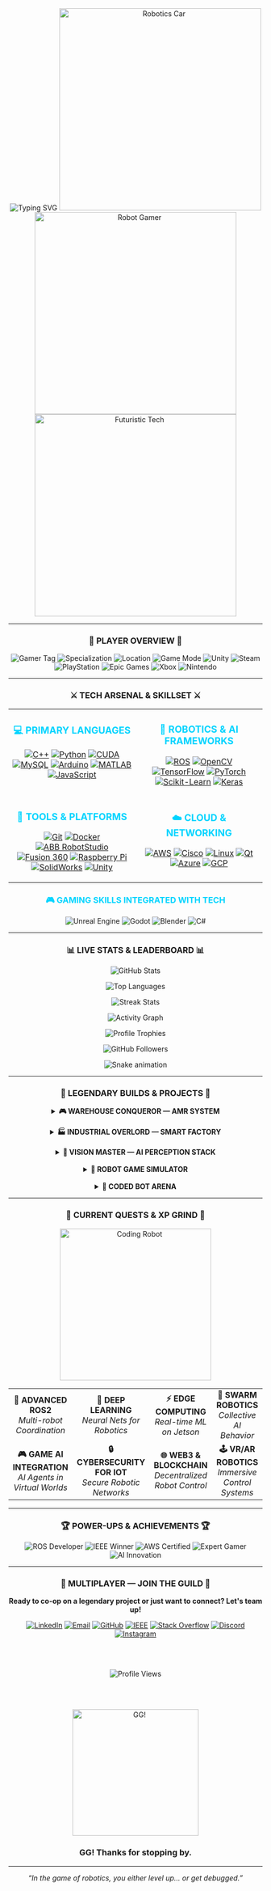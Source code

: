 <div align="center">
  <img src="https://readme-typing-svg.demolab.com?font=Fira+Code&size=30&duration=3000&pause=1000&color=00D4FF&center=true&vCenter=true&multiline=true&width=700&height=200&lines=Welcome+to+my+GitHub!;🎮+Gamer+%26+Electronics+%26+Software+Engineer;IoT+%26+AI+Enthusiast;🤖+Robotics+%26+Automation+Expert;Innovation+through+Code+%26+Circuits" alt="Typing SVG" />
  
  <img src="https://media.giphy.com/media/21Q45O8lemGoWUtPj1/giphy.gif" width="400" alt="Robotics Car" />
  
  <img src="https://media.giphy.com/media/jymizvHJAtZXuQQhdo/giphy.gif" width="400" alt="Robot Gamer" />
  
  <img src="https://media.giphy.com/media/AEzRnIFmsDbSN79M0N/giphy.gif" width="400" alt="Futuristic Tech" />
</div>

---

### <p align="center">🎯 PLAYER OVERVIEW 🎯</p>

<div align="center">
    <img src="https://img.shields.io/badge/GAMER_TAG-RoboScientist-00D4FF?style=for-the-badge&logo=gamejolt&logoColor=white" alt="Gamer Tag"/>
    <img src="https://img.shields.io/badge/SPECIALIZATION-AMR_&_Automation-00D4FF?style=for-the-badge&logo=robotframework&logoColor=white" alt="Specialization"/>
    <img src="https://img.shields.io/badge/SERVER-India-00D4FF?style=for-the-badge&logo=googlemaps&logoColor=white" alt="Location"/>
    <img src="https://img.shields.io/badge/GAME_MODE-Collaborative-00D4FF?style=for-the-badge&logo=github&logoColor=white" alt="Game Mode"/>
    <img src="https://img.shields.io/badge/Unity-100000?style=for-the-badge&logo=unity&logoColor=white" alt="Unity"/>
    <img src="https://img.shields.io/badge/Steam-000000?style=for-the-badge&logo=steam&logoColor=white" alt="Steam"/>
    <img src="https://img.shields.io/badge/PlayStation-003791?style=for-the-badge&logo=playstation&logoColor=white" alt="PlayStation"/>
    <img src="https://img.shields.io/badge/Epic%20Games-313131?style=for-the-badge&logo=Epic%20Games&logoColor=white" alt="Epic Games"/>
    <img src="https://img.shields.io/badge/Xbox-107C10?style=for-the-badge&logo=xbox&logoColor=white" alt="Xbox"/>
    <img src="https://img.shields.io/badge/Nintendo-8F0000?style=for-the-badge&logo=nintendo&logoColor=white" alt="Nintendo"/>
</div>

---

### <p align="center">⚔️ TECH ARSENAL & SKILLSET ⚔️</p>

<table align="center" width="100%">
  <tr align="center">
    <td valign="top" width="50%">
      <h3 style="color:#00D4FF;">💻 PRIMARY LANGUAGES</h3>
      <p>
        <a href="https://isocpp.org/"><img alt="C++" src="https://img.shields.io/badge/C%2B%2B-00599C?style=for-the-badge&logo=cplusplus&logoColor=white"/></a>
        <a href="https://www.python.org/"><img alt="Python" src="https://img.shields.io/badge/Python-3776AB?style=for-the-badge&logo=python&logoColor=white"/></a>
        <a href="https://developer.nvidia.com/cuda-toolkit"><img alt="CUDA" src="https://img.shields.io/badge/CUDA-76B900?style=for-the-badge&logo=nvidia&logoColor=white"/></a>
        <a href="https://www.mysql.com/"><img alt="MySQL" src="https://img.shields.io/badge/MySQL-4479A1?style=for-the-badge&logo=mysql&logoColor=white"/></a>
        <a href="https://www.arduino.cc/"><img alt="Arduino" src="https://img.shields.io/badge/Arduino-00979D?style=for-the-badge&logo=Arduino&logoColor=white"/></a>
        <a href="https://www.mathworks.com/products/matlab.html"><img alt="MATLAB" src="https://img.shields.io/badge/MATLAB-0076A8?style=for-the-badge&logo=mathworks&logoColor=white"/></a>
        <a href="https://www.javascript.com/"><img alt="JavaScript" src="https://img.shields.io/badge/JavaScript-F7DF1E?style=for-the-badge&logo=javascript&logoColor=black"/></a>
      </p>
    </td>
    <td valign="top" width="50%">
      <h3 style="color:#00D4FF;">🤖 ROBOTICS & AI FRAMEWORKS</h3>
      <p>
        <a href="https://www.ros.org/"><img alt="ROS" src="https://img.shields.io/badge/ROS-22314E?style=for-the-badge&logo=ros&logoColor=white"/></a>
        <a href="https://opencv.org/"><img alt="OpenCV" src="https://img.shields.io/badge/OpenCV-5C3EE8?style=for-the-badge&logo=opencv&logoColor=white"/></a>
        <a href="https://www.tensorflow.org/"><img alt="TensorFlow" src="https://img.shields.io/badge/TensorFlow-FF6F00?style=for-the-badge&logo=tensorflow&logoColor=white"/></a>
        <a href="https://pytorch.org/"><img alt="PyTorch" src="https://img.shields.io/badge/PyTorch-EE4C2C?style=for-the-badge&logo=pytorch&logoColor=white"/></a>
        <a href="https://scikit-learn.org/"><img alt="Scikit-Learn" src="https://img.shields.io/badge/scikit_learn-F7931E?style=for-the-badge&logo=scikit-learn&logoColor=white"/></a>
        <a href="https://keras.io/"><img alt="Keras" src="https://img.shields.io/badge/Keras-D00000?style=for-the-badge&logo=keras&logoColor=white"/></a>
      </p>
    </td>
  </tr>
  <tr align="center">
    <td valign="top" width="50%">
      <h3 style="color:#00D4FF;">🔧 TOOLS & PLATFORMS</h3>
      <p>
        <a href="https://git-scm.com/"><img alt="Git" src="https://img.shields.io/badge/Git-F05032?style=for-the-badge&logo=git&logoColor=white"/></a>
        <a href="https://www.docker.com/"><img alt="Docker" src="https://img.shields.io/badge/Docker-2496ED?style=for-the-badge&logo=docker&logoColor=white"/></a>
        <a href="https://new.abb.com/products/robotics/robotstudio"><img alt="ABB RobotStudio" src="https://img.shields.io/badge/RobotStudio-FF6600?style=for-the-badge&logo=abb&logoColor=white"/></a>
        <a href="https://www.autodesk.in/products/fusion-360/overview"><img alt="Fusion 360" src="https://img.shields.io/badge/Fusion 360-FF6B00?style=for-the-badge&logo=autodesk&logoColor=white"/></a>
        <a href="https://www.raspberrypi.org/"><img alt="Raspberry Pi" src="https://img.shields.io/badge/Raspberry%20Pi-A22846?style=for-the-badge&logo=Raspberry%20Pi&logoColor=white"/></a>
        <a href="https://www.solidworks.com/"><img alt="SolidWorks" src="https://img.shields.io/badge/SolidWorks-FF0000?style=for-the-badge&logo=solidworks&logoColor=white"/></a>
        <a href="https://unity.com/"><img alt="Unity" src="https://img.shields.io/badge/Unity-100000?style=for-the-badge&logo=unity&logoColor=white"/></a>
      </p>
    </td>
    <td valign="top" width="50%">
      <h3 style="color:#00D4FF;">☁️ CLOUD & NETWORKING</h3>
      <p>
        <a href="https://aws.amazon.com/"><img alt="AWS" src="https://img.shields.io/badge/AWS-232F3E?style=for-the-badge&logo=amazonaws&logoColor=white"/></a>
        <a href="https://www.cisco.com/"><img alt="Cisco" src="https://img.shields.io/badge/Cisco_Networking-1BA0D7?style=for-the-badge&logo=cisco&logoColor=white"/></a>
        <a href="https://www.linux.org/"><img alt="Linux" src="https://img.shields.io/badge/Linux-FCC624?style=for-the-badge&logo=linux&logoColor=black"/></a>
        <a href="https://www.qt.io/"><img alt="Qt" src="https://img.shields.io/badge/Qt-41CD52?style=for-the-badge&logo=qt&logoColor=white"/></a>
        <a href="https://azure.microsoft.com/"><img alt="Azure" src="https://img.shields.io/badge/Azure-0078D4?style=for-the-badge&logo=microsoft-azure&logoColor=white"/></a>
        <a href="https://cloud.google.com/"><img alt="GCP" src="https://img.shields.io/badge/Google_Cloud-4285F4?style=for-the-badge&logo=google-cloud&logoColor=white"/></a>
      </p>
    </td>
  </tr>
</table>

<div align="center">
  <h3 style="color:#00D4FF;">🎮 GAMING SKILLS INTEGRATED WITH TECH</h3>
  <p>
    <img src="https://img.shields.io/badge/Unreal%20Engine-313131?style=for-the-badge&logo=unreal-engine&logoColor=white" alt="Unreal Engine"/>
    <img src="https://img.shields.io/badge/Godot-478CBF?style=for-the-badge&logo=godot-engine&logoColor=white" alt="Godot"/>
    <img src="https://img.shields.io/badge/Blender-FF6600?style=for-the-badge&logo=blender&logoColor=white" alt="Blender"/>
    <img src="https://img.shields.io/badge/C%23-239120?style=for-the-badge&logo=c-sharp&logoColor=white" alt="C#"/>
  </p>
</div>

---

### <p align="center">📊 LIVE STATS & LEADERBOARD 📊</p>

<div align="center">

![GitHub Stats](https://github-readme-stats.vercel.app/api?username=Sachin-Karthikeyan&show_icons=true&theme=cobalt&include_all_commits=true&count_private=true&hide_border=true&bg_color=141321)

![Top Languages](https://github-readme-stats.vercel.app/api/top-langs/?username=Sachin-Karthikeyan&layout=compact&langs_count=8&theme=cobalt&hide_border=true&bg_color=141321)

![Streak Stats](https://streak-stats.demolab.com?user=Sachin-Karthikeyan&theme=dark&hide_border=true&background=141321&stroke=00D4FF&ring=00D4FF&fire=00D4FF)

![Activity Graph](https://github-readme-activity-graph.vercel.app/graph?username=Sachin-Karthikeyan&bg_color=141321&color=ffffff&line=00d4ff&point=ffffff&area=true&hide_border=true)

![Profile Trophies](https://github-profile-trophy.vercel.app/?username=Sachin-Karthikeyan&theme=onedark&no-frame=true&margin-w=15&margin-h=15)

<img src="https://img.shields.io/github/followers/Sachin-Karthikeyan?style=for-the-badge&color=00D4FF&logo=github&logoColor=white" alt="GitHub Followers"/>

![Snake animation](https://raw.githubusercontent.com/Sachin-Karthikeyan/Sachin-Karthikeyan/output/github-contribution-grid-snake.svg)

</div>

---

### <p align="center">🚀 LEGENDARY BUILDS & PROJECTS 🚀</p>

<div align="center">
<details>
  <summary><strong>🎮 WAREHOUSE CONQUEROR — AMR SYSTEM</strong></summary>
  <br/>
  <blockquote><em>Elite autonomous logistics robot for smart warehouses, leveraging ROS2 for navigation and AI for dynamic obstacle avoidance.</em></blockquote>
  <p>
    <img src="https://img.shields.io/badge/STATUS-Production_Deployed-brightgreen?style=for-the-badge&logo=icloud&logoColor=white" alt="Status"/>
    <img src="https://img.shields.io/badge/TECH-ROS2_|_C++_|_LiDAR_|_AI_Vision-00D4FF?style=for-the-badge" alt="Tech"/>
  </p>
</details>

<br/>

<details>
  <summary><strong>🏭 INDUSTRIAL OVERLORD — SMART FACTORY</strong></summary>
  <br/>
  <blockquote><em>An ABB-powered robotic manufacturing cell integrated with PLC and a custom HMI dashboard for real-time monitoring and control.</em></blockquote>
  <p>
    <img src="https://img.shields.io/badge/STATUS-Completed-success?style=for-the-badge&logo=dependabot&logoColor=white" alt="Status"/>
    <img src="https://img.shields.io/badge/TECH-ABB_|_PLC_|_MySQL_|_HMI-00D4FF?style=for-the-badge" alt="Tech"/>
  </p>
</details>

<br/>

<details>
  <summary><strong>🧠 VISION MASTER — AI PERCEPTION STACK</strong></summary>
  <br/>
  <blockquote><em>A high-performance, real-time object detection and SLAM pipeline accelerated with CUDA and TensorFlow for robotic perception.</em></blockquote>
  <p>
    <img src="https://img.shields.io/badge/STATUS-Ongoing_Development-blue?style=for-the-badge&logo=githubactions&logoColor=white" alt="Status"/>
    <img src="https://img.shields.io/badge/TECH-Python_|_OpenCV_|_CUDA_|_TF-00D4FF?style=for-the-badge" alt="Tech"/>
  </p>
</details>

<br/>

<details>
  <summary><strong>🎲 ROBOT GAME SIMULATOR</strong></summary>
  <br/>
  <blockquote><em>A Unity-based simulation environment for testing robotic algorithms in a gamified world with challenges and levels.</em></blockquote>
  <p>
    <img src="https://img.shields.io/badge/STATUS-In_Progress-yellow?style=for-the-badge&logo=unity&logoColor=white" alt="Status"/>
    <img src="https://img.shields.io/badge/TECH-Unity_|_C%23_|_ROS_|_AI-00D4FF?style=for-the-badge" alt="Tech"/>
  </p>
</details>

<br/>

<details>
  <summary><strong>🤖 CODED BOT ARENA</strong></summary>
  <br/>
  <blockquote><em>A multiplayer robot battle game where players code AI behaviors for their bots using Python and ROS.</em></blockquote>
  <p>
    <img src="https://img.shields.io/badge/STATUS-Prototype-orange?style=for-the-badge&logo=python&logoColor=white" alt="Status"/>
    <img src="https://img.shields.io/badge/TECH-Python_|_ROS_|_Unity_|_Multiplayer-00D4FF?style=for-the-badge" alt="Tech"/>
  </p>
</details>
</div>

---

### <p align="center">🎯 CURRENT QUESTS & XP GRIND 🎯</p>

<div align="center">
  <img src="https://media.giphy.com/media/KIkRGI4T9OsJIudxYk/giphy.gif" width="300" alt="Coding Robot" />
</div>

<table align="center" width="100%">
  <tr align="center">
    <td><strong>🚀 ADVANCED ROS2</strong><br/><em>Multi-robot Coordination</em></td>
    <td><strong>🤖 DEEP LEARNING</strong><br/><em>Neural Nets for Robotics</em></td>
    <td><strong>⚡ EDGE COMPUTING</strong><br/><em>Real-time ML on Jetson</em></td>
    <td><strong>🐝 SWARM ROBOTICS</strong><br/><em>Collective AI Behavior</em></td>
  </tr>
  <tr align="center">
    <td><strong>🎮 GAME AI INTEGRATION</strong><br/><em>AI Agents in Virtual Worlds</em></td>
    <td><strong>🔒 CYBERSECURITY FOR IOT</strong><br/><em>Secure Robotic Networks</em></td>
    <td><strong>🌐 WEB3 & BLOCKCHAIN</strong><br/><em>Decentralized Robot Control</em></td>
    <td><strong>🕹️ VR/AR ROBOTICS</strong><br/><em>Immersive Control Systems</em></td>
  </tr>
</table>

---

### <p align="center">🏆 POWER-UPS & ACHIEVEMENTS 🏆</p>

<div align="center">
  <img src="https://img.shields.io/badge/Certification-ROS_Developer-00BFFF?style=for-the-badge&logo=ros&logoColor=white" alt="ROS Developer"/>
  <img src="https://img.shields.io/badge/Award-IEEE_Robotics_Challenge_Winner-gold?style=for-the-badge&logo=ieee&logoColor=white" alt="IEEE Winner"/>
  <img src="https://img.shields.io/badge/Badge-AWS_Certified_Developer-FF9900?style=for-the-badge&logo=amazon-aws&logoColor=white" alt="AWS Certified"/>
  <img src="https://img.shields.io/badge/Level-Expert_Gamer-FF4500?style=for-the-badge&logo=steam&logoColor=white" alt="Expert Gamer"/>
  <img src="https://img.shields.io/badge/Achievement-AI_Innovation_Silver-silver?style=for-the-badge&logo=artificial-intelligence&logoColor=white" alt="AI Innovation"/>
</div>

---

### <p align="center">🤝 MULTIPLAYER — JOIN THE GUILD 🤝</p>

<div align="center">
  <p><strong>Ready to co-op on a legendary project or just want to connect? Let's team up!</strong></p>
  
  <a href="https://www.linkedin.com/in/sachin-karthikeyan-98b698286"><img alt="LinkedIn" src="https://img.shields.io/badge/LinkedIn-0077B5?style=for-the-badge&logo=linkedin&logoColor=white"/></a>
  <a href="mailto:sachinkarthikeyan@gmail.com"><img alt="Email" src="https://img.shields.io/badge/Gmail-D14836?style=for-the-badge&logo=gmail&logoColor=white"/></a>
  <a href="https://github.com/Sachin-Karthikeyan"><img alt="GitHub" src="https://img.shields.io/badge/GitHub-181717?style=for-the-badge&logo=github&logoColor=white"/></a>
  <a href="https://ieee.org"><img alt="IEEE" src="https://img.shields.io/badge/IEEE_Robotics-00629B?style=for-the-badge&logo=ieee&logoColor=white"/></a>
  <a href="https://stackoverflow.com/users/your-id"><img alt="Stack Overflow" src="https://img.shields.io/badge/Stack_Overflow-FE7A16?style=for-the-badge&logo=stack-overflow&logoColor=white"/></a>
  <a href="https://discord.com/users/your-id"><img alt="Discord" src="https://img.shields.io/badge/Discord-5865F2?style=for-the-badge&logo=discord&logoColor=white"/></a>
  <a href="https://www.instagram.com/your-id"><img alt="Instagram" src="https://img.shields.io/badge/Instagram-E4405F?style=for-the-badge&logo=instagram&logoColor=white"/></a>
  
  <br/><br/>
  
  <img src="https://komarev.com/ghpvc/?username=Sachin-Karthikeyan&label=PLAYER+VISITS&color=00D4FF&style=for-the-badge" alt="Profile Views"/>
  
  <br/><br/>
  
  <img src="https://media.giphy.com/media/ZEILv6a8KBDFq4KhbB/giphy.gif" width="250" alt="GG!" />
  
  <h3>GG! Thanks for stopping by.</h3>
</div>

---

<p align="center">
  <em>“In the game of robotics, you either level up… or get debugged.”</em>
</p>
